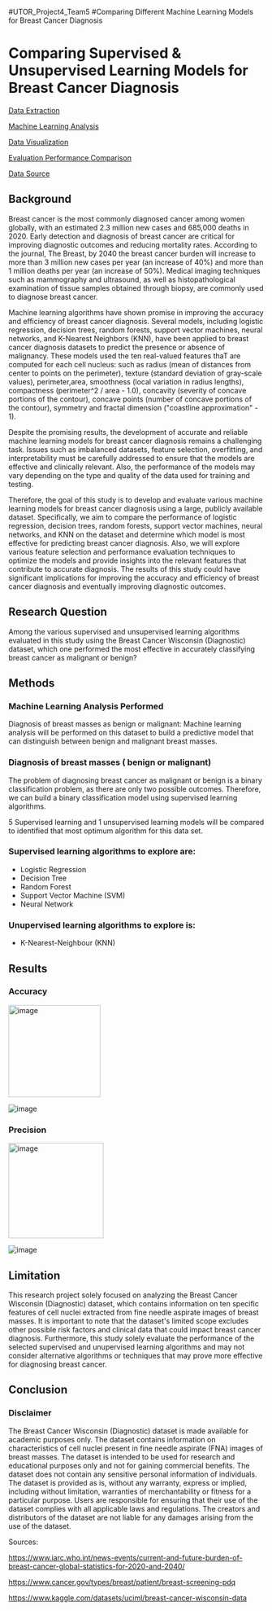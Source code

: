 #UTOR_Project4_Team5
#Comparing Different Machine Learning Models for Breast Cancer Diagnosis


# Comparing Supervised & Unsupervised Learning Models for Breast Cancer Diagnosis

[Data Extraction](https://github.com/Ahmadhha/UTOR_Project4_Team5/blob/main/Data%20Extraction.ipynb)

[Machine Learning Analysis](https://github.com/Ahmadhha/UTOR_Project4_Team5/blob/main/Machine%20Learning.ipynb)

[Data Visualization](https://public.tableau.com/app/profile/andreza.dos.santos6466/viz/BreastCancer-MeanProject/Story1?publish=yes)

[Evaluation Performance Comparison](https://public.tableau.com/authoring/Performance_Comparison/Models_Evaluation_Performance#1)

[Data Source](https://www.kaggle.com/datasets/uciml/breast-cancer-wisconsin-data?select=data.csv)

## Background
Breast cancer is the most commonly diagnosed cancer among women globally, with an estimated 2.3 million new cases and 685,000 deaths in 2020. Early detection and diagnosis of breast cancer are critical for improving diagnostic outcomes and reducing mortality rates. According to the journal, The Breast, by 2040 the breast cancer burden will increase to more than 3 million new cases per year (an increase of 40%) and more than 1 million deaths per year (an increase of 50%).
Medical imaging techniques such as mammography and ultrasound, as well as histopathological examination of tissue samples obtained through biopsy, are commonly used to diagnose breast cancer.

Machine learning algorithms have shown promise in improving the accuracy and efficiency of breast cancer diagnosis. Several models, including logistic regression, decision trees, random forests, support vector machines, neural networks, and K-Nearest Neighbors (KNN), have been applied to breast cancer diagnosis datasets to predict the presence or absence of malignancy. These models used the ten real-valued features thaT are computed for each cell nucleus: such as radius (mean of distances from center to points on the perimeter), 
texture (standard deviation of gray-scale values), perimeter,area, smoothness (local variation in radius lengths), compactness (perimeter^2 / area - 1.0), concavity (severity of concave portions of the contour), concave points (number of concave portions of the contour), symmetry and fractal dimension ("coastline approximation" - 1).

Despite the promising results, the development of accurate and reliable machine learning models for breast cancer diagnosis remains a challenging task. Issues such as imbalanced datasets, feature selection, overfitting, and interpretability must be carefully addressed to ensure that the models are effective and clinically relevant. Also, the performance of the models may vary depending on the type and quality of the data used for training and testing.

Therefore, the goal of this study is to develop and evaluate various machine learning models for breast cancer diagnosis using a large, publicly available dataset. Specifically, we aim to compare the performance of logistic regression, decision trees, random forests, support vector machines, neural networks, and KNN on the dataset and determine which model is most effective for predicting breast cancer diagnosis. Also, we will explore various feature selection and performance evaluation techniques to optimize the models and provide insights into the relevant features that contribute to accurate diagnosis. The results of this study could have significant implications for improving the accuracy and efficiency of breast cancer diagnosis and eventually improving diagnostic outcomes.

## Research Question
Among the various supervised and unsupervised learning algorithms evaluated in this study using the Breast Cancer Wisconsin (Diagnostic) dataset, which one performed the most effective in accurately classifying breast cancer as malignant or benign?

## Methods

### Machine Learning Analysis Performed
Diagnosis of breast masses as benign or malignant: Machine learning analysis will be performed on this dataset to build a predictive model that can distinguish between benign and malignant breast masses.

### Diagnosis of breast masses ( benign or malignant)
The problem of diagnosing breast cancer as malignant or benign is a binary classification problem, as there are only two possible outcomes. Therefore, we can build a binary classification model using supervised learning algorithms.

5 Supervised learning and 1 unsupervised learning models will be compared to identified that most optimum algorithm for this data set.

### Supervised learning algorithms to explore are:
  - Logistic Regression
  - Decision Tree
  - Random Forest
  - Support Vector Machine (SVM)
  - Neural Network

### Unupervised learning algorithms to explore is:
  - K-Nearest-Neighbour (KNN)


## Results

### Accuracy

<img width="181" alt="image" src="https://user-images.githubusercontent.com/115505106/231871921-1ce96e2d-adf0-4146-bae0-3f6cb2472b62.png">


![image](https://user-images.githubusercontent.com/115505106/231871653-2d148649-b063-45b1-8193-b68bc0d1d18e.png)


### Precision

<img width="187" alt="image" src="https://user-images.githubusercontent.com/115505106/231871601-81f92ca8-1ebb-42bc-9cc6-4c9e4c2bd670.png">

![image](https://user-images.githubusercontent.com/115505106/231871681-75231e3f-91fc-40f3-a9e0-4a2bd635a810.png)


## Limitation
This research project solely focused on analyzing the Breast Cancer Wisconsin (Diagnostic) dataset, which contains information on ten specific features of cell nuclei extracted from fine needle aspirate images of breast masses. It is important to note that the dataset's limited scope excludes other possible risk factors and clinical data that could impact breast cancer diagnosis. Furthermore, this study solely evaluate the performance of the selected supervised and unupervised learning algorithms and may not consider alternative algorithms or techniques that may prove more effective for diagnosing breast cancer.


## Conclusion



### Disclaimer
The Breast Cancer Wisconsin (Diagnostic) dataset is made available for academic purposes only. The dataset contains information on characteristics of cell nuclei present in fine needle aspirate (FNA) images of breast masses. The dataset is intended to be used for research and educational purposes only and not for gaining commercial benefits. The dataset does not contain any sensitive personal information of individuals. The dataset is provided as is, without any warranty, express or implied, including without limitation, warranties of merchantability or fitness for a particular purpose. Users are responsible for ensuring that their use of the dataset complies with all applicable laws and regulations. The creators and distributors of the dataset are not liable for any damages arising from the use of the dataset.



Sources: 

https://www.iarc.who.int/news-events/current-and-future-burden-of-breast-cancer-global-statistics-for-2020-and-2040/

https://www.cancer.gov/types/breast/patient/breast-screening-pdq

https://www.kaggle.com/datasets/uciml/breast-cancer-wisconsin-data
